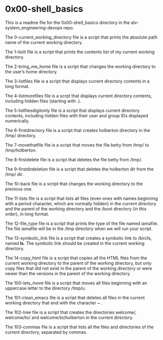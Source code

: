 # 0x00-shell_basics

This is a readme file for the 0x00-shell_basics directory in the alx-system_engineering-devops repo.

The 0-current_working_directory file is a script that prints the absolute path name of the current working directory.

The 1-listit file is a script that prints the contents list of my current working directory.

The 2-bring_me_home file is a script that changes the working directory to the user’s home directory.

The 3-listfiles file is a script that displays current directory contents in a long format.

The 4-listmorefiles file is a scrpt that displays current directory contents, including hidden files (starting with .).

The 5-listfilesdigitonly file is a script that displays current directory contents, including hidden files with their user and group IDs displayed numerically.

The 6-firstdirectory file is a script that creates holberton directory in the /tmp/ directory.

The 7-movethatfile file is a script that moves the file betty from /tmp/ to /tmp/holberton.

The 8-firstdelete file is a script that deletes the file betty from /tmp/.

The 9-firstdirdeletion file is a script that deletes the holberton dir from the /tmp/ dir.

The 10-back file is a script that changes the working directory to the previous one.

The 11-lists file is a script that lists all files (even ones with names beginning with a period character, which are normally hidden) in the current directory and the parent of the working directory and the /boot directory (in this order), in long format.

The 12-file_type file is a script that prints the type of the file named iamafile. The file iamafile will be in the /tmp directory when we will run your script.

The 13-symbolic_link file is a script that creates a symbolic link to /bin/ls, named __ls__. The symbolic link should be created in the current working directory.

The 14-copy_html file is a script that copies all the HTML files from the current working directory to the parent of the working directory, but only copy files that did not exist in the parent of the working directory or were newer than the versions in the parent of the working directory.

The 100-lets_move file is a script that moves all files beginning with an uppercase letter to the directory /tmp/u.

The 101-clean_emacs file is a script that deletes all files in the current working directory that end with the character ~ .

The 102-tree file is a script that creates the directories welcome/, welcome/to/ and welcome/to/holberton in the current directory.

The 103-commas file is a script that lists all the files and directories of the current directory, separated by commas.
